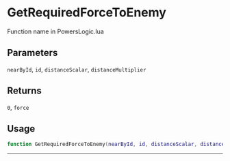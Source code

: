 # GetRequiredForceToEnemy
Function name in PowersLogic.lua
## Parameters
`nearById`, `id`, `distanceScalar`, `distanceMultiplier`
## Returns
`0`, `force`
## Usage
```lua
function GetRequiredForceToEnemy(nearById, id, distanceScalar, distanceMultiplier)
```
---
